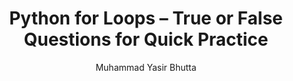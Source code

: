 ---
layout: true-false
title: Python for Loops – True or False Questions for Quick Practice
description: Test your knowledge of Python for loops with true or false questions. A fast and effective way for beginners to reinforce concepts like syntax, iteration, and loop behavior.
keywords: Python for loop true false, Python loop quiz, for loop quick practice, beginner Python questions, Python syntax quiz, Python iteration check, Python true or false test, loop understanding Python
author: "Muhammad Yasir Bhutta"
toc: toc/python.html
topic: "loops-while"
course: "python"
prev: /python/docs/loops-while/
next: /python/docs/loops-while/practice-and-progress/fill-blanks-loops-while.html
show_practice_progress: true
show_mini_project: null
show_toc: true
breadcrumb:
  - title: Home
    url: /
  - title: python
    url: /python/
  - title: Control Flow
    url: /python/docs/control-flow/
  - title: loops-while
    url: /python/docs/loops-while/
---